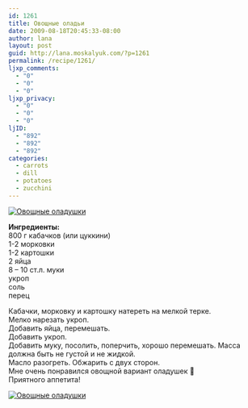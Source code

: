 ```yaml
---
id: 1261
title: Овощные оладьи
date: 2009-08-18T20:45:33-08:00
author: lana
layout: post
guid: http://lana.moskalyuk.com/?p=1261
permalink: /recipe/1261/
ljxp_comments:
  - "0"
  - "0"
  - "0"
ljxp_privacy:
  - "0"
  - "0"
  - "0"
ljID:
  - "892"
  - "892"
  - "892"
categories:
  - carrots
  - dill
  - potatoes
  - zucchini
---
```

<a class="flickr-image alignnone" title="Овощные оладушки" href="http://www.flickr.com/photos/67405678@N00/3824597311/" target="_blank"><img src="http://farm4.static.flickr.com/3567/3824597311_eb4ba91ffb.jpg" alt="Овощные оладушки" /></a>

**Ингредиенты:**  
800 г кабачков (или цуккини)  
1-2 морковки  
1-2 картошки  
2 яйца  
8 &#8211; 10 ст.л. муки  
укроп  
соль  
перец

Кабачки, морковку и картошку натереть на мелкой терке.  
Мелко нарезать укроп.  
Добавить яйца, перемешать.  
Добавить укроп.  
Добавить муку, посолить, поперчить, хорошо перемешать. Масса должна быть не густой и не жидкой.  
Масло разогреть. Обжарить с двух сторон.  
Мне очень понравился овощной вариант оладушек 🙂  
Приятного аппетита!

<a class="flickr-image alignnone" title="Овощные оладушки" href="http://www.flickr.com/photos/67405678@N00/3825399992/" target="_blank"><img src="http://farm3.static.flickr.com/2542/3825399992_92390d9555.jpg" alt="Овощные оладушки" /></a>